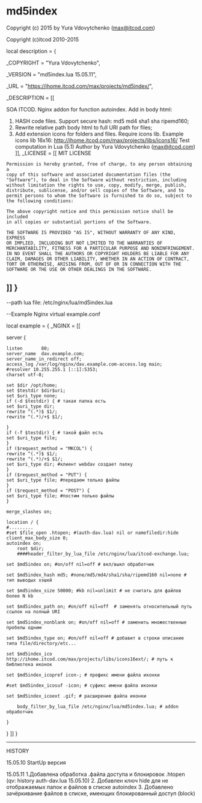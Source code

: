 # md5index
Copyright (c) 2015 by Yura Vdovytchenko (max@itcod.com)

Copyright (c)itcod 2010-2015

local description = {

  _COPYRIGHT   = "Yura Vdovytchenko",
  
  _VERSION     = "md5index.lua 15.05.11",
  
  _URL         = "https://ihome.itcod.com/max/projects/md5index/",
  
  _DESCRIPTION = [[

   SOA ITCOD. Nginx addon for function autoindex. Add in body html:
   1. HASH code files. Support secure hash: md5 md4 sha1 sha ripemd160;
   2. Rewrite relative path body html to full URI path for files;
   3. Add extension icons for folders and files. Require icons lib. 
   Example icons lib 16x16: http://ihome.itcod.com/max/projects/libs/icons16/
   Test computation in Lua (5.1)
   Author by Yura Vdovytchenko (max@itcod.com)
  ]],
  _LICENSE = [[
    MIT LICENSE

    Permission is hereby granted, free of charge, to any person obtaining a
    copy of this software and associated documentation files (the
    "Software"), to deal in the Software without restriction, including
    without limitation the rights to use, copy, modify, merge, publish,
    distribute, sublicense, and/or sell copies of the Software, and to
    permit persons to whom the Software is furnished to do so, subject to
    the following conditions:

    The above copyright notice and this permission notice shall be included
    in all copies or substantial portions of the Software.

    THE SOFTWARE IS PROVIDED "AS IS", WITHOUT WARRANTY OF ANY KIND, EXPRESS
    OR IMPLIED, INCLUDING BUT NOT LIMITED TO THE WARRANTIES OF
    MERCHANTABILITY, FITNESS FOR A PARTICULAR PURPOSE AND NONINFRINGEMENT.
    IN NO EVENT SHALL THE AUTHORS OR COPYRIGHT HOLDERS BE LIABLE FOR ANY
    CLAIM, DAMAGES OR OTHER LIABILITY, WHETHER IN AN ACTION OF CONTRACT,
    TORT OR OTHERWISE, ARISING FROM, OUT OF OR IN CONNECTION WITH THE
    SOFTWARE OR THE USE OR OTHER DEALINGS IN THE SOFTWARE.
  ]]
}
-----------------------------------------------------------------------------------
--path lua file: /etc/nginx/lua/md5index.lua

--Example Nginx virtual example.conf

local example = {
  _NGINX = [[

server {

    listen       80;
    server_name  dav.example.com;
    server_name_in_redirect	off;
    access_log /var/log/nginx/dav.example.com-access.log main;
    #resolver 10.255.255.1 [::1]:5353;
    charset utf-8;
    
    set $dir /opt/home;
    set $testdir $dir$uri;
    set $uri_type none;
    if (-d $testdir) { # такая папка есть
	set $uri_type dir;
	rewrite ^(.*)$ $1/;
	rewrite ^(.*)/+$ $1/;
	
    }
    if (-f $testdir) { # такой файл есть
	set $uri_type file;
    }
    if ($request_method = "MKCOL") {
	rewrite ^(.*)$ $1/;
	rewrite ^(.*)/+$ $1/;
	set $uri_type dir; #клиент webdav создает папку
    }
    if ($request_method = "PUT") {
	set $uri_type file; #передаем только файлы
    }
    if ($request_method = "POST") { 
	set $uri_type file; #постим только файлы
    }

    merge_slashes on;
    
    location / {
	#.........
	#set $file_open .htopen; #(auth-dav.lua) nil or namefiledir:hide
	client_max_body_size 0;
	autoindex on;
        root $dir;
        ####header_filter_by_lua_file /etc/nginx/lua/itcod-exchange.lua;
        
	set $md5index on; #on/off nil=off # вкл/выкл обработчик
	
	set $md5index_hash md5; #none/md5/md4/sha1/sha/ripemd160 nil=none # тип выводых хэшей
	
	set $md5index_size 50000; #kb nil=unlimit # не считать для файлов более N kb
	
	set $md5index_path on; #on/off nil=off  # заменять относительный путь ссылок на полный URI
	
	set $md5index_nonblank on; #on/off nil=off # заменить множественные пробелы одним
	
	set $md5index_type on; #on/off nil=off # добавит в строки описание типа file/directory/etc...
	
	set $md5index_ico http://ihome.itcod.com/max/projects/libs/icons16ext/; # путь к библиотека иконок
	
	set $md5index_icopref icon-; # префикс имени файла иконки
	
	#set $md5index_icosuf -icon; # суфикс имени файла иконки
	
	set $md5index_icoext .gif; # расширение файла иконки
	
        body_filter_by_lua_file /etc/nginx/lua/md5index.lua; # addon обработчик
        
    }
}
  ]]
}

------------------------

HISTORY

15.05.10 StartUp версия 

15.05.11 1.Добавлена обработка .файла доступа и блокировок .htopen 
           (qv: history auth-dav.lua 15.05.10)
         2. Добавлен ключ hide для не отображаемых папок и файлов 
            в списке autoindex
         3. Добавлено зачёркивание файлов в списке, имеющих 
            блокированный доступ (block)
